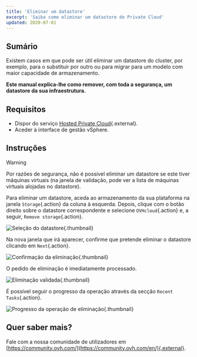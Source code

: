 ```yaml
---
title: 'Eliminar um datastore'
excerpt: 'Saiba como eliminar um datastore do Private Cloud'
updated: 2020-07-01
---
```


## Sumário

Existem casos em que pode ser útil eliminar um datastore do cluster, por exemplo, para o substituir por outro ou para migrar para um modelo com maior capacidade de armazenamento.

**Este manual explica-lhe como remover, com toda a segurança, um datastore da sua infraestrutura.**

## Requisitos

* Dispor do serviço [Hosted Private Cloud](https://www.ovhcloud.com/pt/enterprise/products/hosted-private-cloud/){.external}.
* Aceder à interface de gestão vSphere.

## Instruções

> [!warning]
>
> Por razões de segurança, não é possível eliminar um datastore se este tiver máquinas virtuais (na janela de validação, pode ver a lista de máquinas virtuais alojadas no datastore).
> 

Para eliminar um datastore, aceda ao armazenamento da sua plataforma na janela `Storage`{.action} da coluna à esquerda. Depois, clique com o botão direito sobre o datastore correspondente e selecione `OVHcloud`{.action} e, a seguir, `Remove storage`{.action}.

![Seleção do datastore](images_removedatastore01.png){.thumbnail}

Na nova janela que irá aparecer, confirme que pretende eliminar o datastore clicando em `Next`{.action}.

![Confirmação da eliminação](images_removedatastore02.png){.thumbnail}

O pedido de eliminação é imediatamente processado.

![Eliminação validada](images_removedatastore03.png){.thumbnail}

É possível seguir o progresso da operação através da secção `Recent Tasks`{.action}.

![Progresso da operação de eliminação](images_removedatastore04.png){.thumbnail}

## Quer saber mais?

Fale com a nossa comunidade de utilizadores em [https://community.ovh.com/](https://community.ovh.com/en/){.external}.
